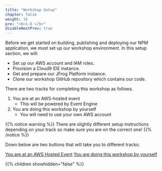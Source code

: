 ```yaml
---
title: "Workshop Setup"
chapter: false
weight: 16
pre: "<b>1.6 </b>"
disableNextPrev: true
---
```


Before we get started on building, publishing and deploying our NPM application, we must set up our workshop environment. In this setup section, we will:

- Set up our AWS account and IAM roles.
- Provision a Cloud9 IDE instance.
- Get and prepare our JFrog Platform instance.
- Clone our workshop GitHub repository which contains our code.

There are two tracks for completing this workshop as follows. 

1. You are at an AWS-hosted event 
   * This will be powered by Event Engine
1. You are doing this workshop by yourself 
   * You will need to use your own AWS account

{{% notice warning %}}
There are slightly different setup instructions depending on your track so make sure you are on the correct one! 
{{% /notice %}}

Down below are two buttons that will take you to different tracks:

<a href="/2_event_engine_setup.html" class="credit-btn">You are at an AWS Hosted Event</a>    <a href="/3_self_guided_setup.html" class="credit-btn">You are doing this workshop by yourself</a>

{{% children showhidden="false" %}}

